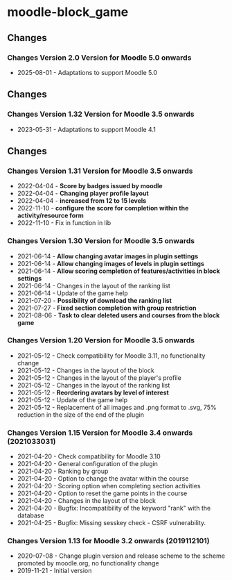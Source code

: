moodle-block_game
========================

Changes
-------
### Changes Version 2.0 Version for Moodle 5.0 onwards

* 2025-08-01 - Adaptations to support Moodle 5.0

Changes
-------
### Changes Version 1.32 Version for Moodle 3.5 onwards

* 2023-05-31 - Adaptations to support Moodle 4.1

Changes
-------
### Changes Version 1.31 Version for Moodle 3.5 onwards

* 2022-04-04 - **Score by badges issued by moodle**
* 2022-04-04 - **Changing player profile layout**
* 2022-04-04 - **increased from 12 to 15 levels**
* 2022-11-10 - **configure the score for completion within the activity/resource form**
* 2022-11-10 - Fix in function in lib

### Changes Version 1.30 Version for Moodle 3.5 onwards

* 2021-06-14 - **Allow changing avatar images in plugin settings**
* 2021-06-14 - **Allow changing images of levels in plugin settings**
* 2021-06-14 - **Allow scoring completion of features/activities in block settings**
* 2021-06-14 - Changes in the layout of the ranking list
* 2021-06-14 - Update of the game help
* 2021-07-20 - **Possibility of download the ranking list**
* 2021-07-27 - **Fixed section completion with group restriction**
* 2021-08-06 - **Task to clear deleted users and courses from the block game**

### Changes Version 1.20 Version for Moodle 3.5 onwards

* 2021-05-12 - Check compatibility for Moodle 3.11, no functionality change
* 2021-05-12 - Changes in the layout of the block
* 2021-05-12 - Changes in the layout of the player's profile
* 2021-05-12 - Changes in the layout of the ranking list
* 2021-05-12 - **Reordering avatars by level of interest**
* 2021-05-12 - Update of the game help
* 2021-05-12 - Replacement of all images and .png format to .svg, 75% reduction in the size of the end of the plugin

### Changes Version 1.15 Version for Moodle 3.4 onwards (2021033031)

* 2021-04-20 - Check compatibility for Moodle 3.10
* 2021-04-20 - General configuration of the plugin
* 2021-04-20 - Ranking by group
* 2021-04-20 - Option to change the avatar within the course
* 2021-04-20 - Scoring option when completing section activities
* 2021-04-20 - Option to reset the game points in the course
* 2021-04-20 - Changes in the layout of the block
* 2021-04-20 - Bugfix: Incompatibility of the keyword "rank" with the database
* 2021-04-25 - Bugfix: Missing sesskey check - CSRF vulnerability.

### Changes Version 1.13 for Moodle 3.2 onwards (2019112101)

* 2020-07-08 - Change plugin version and release scheme to the scheme promoted by moodle.org, no functionality change
* 2019-11-21 - Initial version
